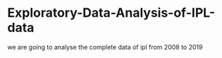 # Exploratory-Data-Analysis-of-IPL-data
we are going to analyse the complete data  of ipl from 2008 to 2019
